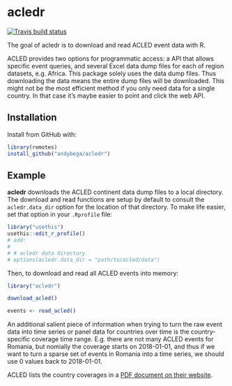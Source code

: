 
<!-- README.md is generated from README.Rmd. Please edit that file -->

# acledr

<!-- badges: start -->

[![Travis build
status](https://travis-ci.com/andybega/acledr.svg?branch=master)](https://travis-ci.com/andybega/acledr)
<!-- badges: end -->

The goal of acledr is to download and read ACLED event data with R.

ACLED provides two options for programmatic access: a API that allows
specific event queries, and several Excel data dump files for each of
region datasets, e.g. Africa. This package solely uses the data dump
files. Thus downloading the data means the entire dump files will be
downloaded. This might not be the most efficient method if you only need
data for a single country. In that case it’s maybe easier to point and
click the web API.

## Installation

Install from GitHub with:

``` r
library(remotes)
install_github("andybega/acledr")
```

<!--
You can install the released version of acledr from [CRAN](https://CRAN.R-project.org) with:

``` r
install.packages("acledr")
```
-->

## Example

**acledr** downloads the ACLED continent data dump files to a local
directory. The download and read functions are setup by default to
consult the `acledr.data_dir` option for the location of that directory.
To make life easier, set that option in your `.Rprofile` file:

``` r
library("usethis")
usethis::edit_r_profile()
# add:
#
# # acledr data directory
# options(acledr.data_dir = "path/to/acled/data")
```

Then, to download and read all ACLED events into memory:

``` r
library("acledr")

download_acled()

events <- read_acled()
```

An additional salient piece of information when trying to turn the raw
event data into time series or panel data for countries over time is the
country-specific coverage time range. E.g. there are not many ACLED
events for Romania, but nomially the coverage starts on 2018-01-01, and
thus if we want to turn a sparse set of events in Romania into a time
series, we should use 0 values back to 2018-01-01.

ACLED lists the country coverages in a [PDF document on their
website](https://www.acleddata.com/wp-content/uploads/dlm_uploads/2018/02/Country-and-Time-Period-coverage_updatedJune2019-1.pdf).
